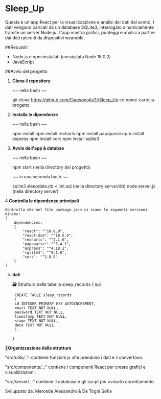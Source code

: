 # Sleep_Up

Questa è un'app React per la visualizzazione e analisi dei dati del sonno. I dati vengono caricati da un database SQLite3, interrogato dinamicamente tramite un server Node.js. L'app mostra grafici, punteggi e analisi a partire dai dati raccolti da dispositivi wearable.


##Requisiti

- Node.js e npm installati (consigliata Node 18.0.2)
- JavaScript

##Avvio del progetto

1. **Clona il repository**

   ~~ nella bash ~~

   git clone https://github.com/CiaosonoAx3l/Sleep_Up
   cd nome-cartella-progetto

2. **Installa le dipendenze**

    ~~ nella bash ~~

    npm install
    npm install recharts
    npm install papaparse
    npm install express 
    npm install cors 
    npm install sqlite3 

3. **Avvio dell'app & databse**

    ~~ nella bash ~~

    npm start (nella directory del progetto)

    ~~ in una seconda bash ~~

    sqlite3 sleepdata.db < init.sql (nella directory server/db)
    node server.js (nella directory server)

4.**Controlla le dipendenze principali**

    Controlla che nel file package.json ci siano le seguenti versioni minime:
    {
        dependencies: 
        {
            "react": "^18.0.0",
            "react-dom": "^18.0.0",
            "recharts": "^2.1.0",
            "papaparse": "^5.4.1",
            "express": "^4.18.2",
            "sqlite3": "^5.1.6",
            "cors": "^2.8.5"
        }
    }

5. **dati**

    🗃️ Struttura della tabella sleep_records
    {
    sql
    
        CREATE TABLE sleep_records 
        (
        id INTEGER PRIMARY KEY AUTOINCREMENT,
        email TEXT NOT NULL,
        password TEXT NOT NULL,
        timestamp TEXT NOT NULL,
        stage TEXT NOT NULL,
        date TEXT NOT NULL
        );
    }

**📄Organizzazione della struttura**

"src/utils/..": contiene funzioni js che prendono i dati e li convertono.

"src/components/..:" contiene i componenti React per creare grafici e visualizzazioni.

"src/server/..:" contiene il database e gli script per avviarlo correttamente.

Sviluppato da:
Mercede Alessandro & De Togni Sofia                                                        